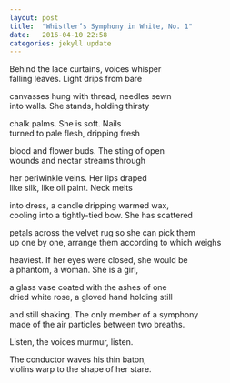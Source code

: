 ```yaml
---
layout: post
title:  "Whistler’s Symphony in White, No. 1"
date:   2016-04-10 22:58
categories: jekyll update
---
```


Behind the lace curtains, voices whisper  
falling leaves. Light drips from bare  

canvasses hung with thread, needles sewn   
into walls. She stands, holding thirsty   

chalk palms. She is soft. Nails  
turned to pale flesh, dripping fresh  

blood and flower buds. The sting of open  
wounds and nectar streams through  

her periwinkle veins. Her lips draped  
like silk, like oil paint. Neck melts  

into dress, a candle dripping warmed wax,  
cooling into a tightly-tied bow. She has scattered  

petals across the velvet rug so she can pick them  
up one by one, arrange them according to which weighs  

heaviest. If her eyes were closed, she would be  
a phantom, a woman. She is a girl,  

a glass vase coated with the ashes of one  
dried white rose, a gloved hand holding still  

and still shaking. The only member of a symphony  
made of the air particles between two breaths.  

Listen, the voices murmur, listen.  

The conductor waves his thin baton,  
violins warp to the shape of her stare.  